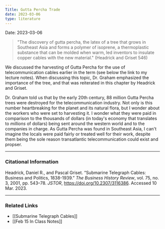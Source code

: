 ```yaml
---
Title: Gutta Percha Trade
date: 2023-03-06
type: literature
---
```

Date: 2023-03-06


>"The discovery of gutta percha, the latex of a tree that grows in Southeast Asia and forms a polymer of isoprene, a thermoplastic substance that can be molded when warm, led inventors to insulate copper cables with the new material." (Headrick and Griset 546)

We discussed the harvesting of Gutta Percha for the use of telecommunication cables earlier in the term (see below the link to my lecture notes). When discussing this topic, Dr. Graham emphasized the importance of the tree, and that was reiterated in this chapter by Headrick and Griset. 

Dr. Graham told us that by the early 20th century, 88 million Gutta Percha trees were destroyed for the telecommunication industry. Not only is this number heartbreaking for the planet and its natural flora, but I wonder about the workers who were set to harvesting it. I wonder what they were paid in comparison to the thousands of dollars (in today's economy that translates to *millions* of dollars) being sent around the western world and to the companies in charge. As Gutta Percha was found in Southeast Asia, I can't imagine the locals were paid fairly or treated well for their work, despite them being the sole reason transatlantic telecommunication could exist and propser.

---
### Citational Information

Headrick, Daniel R., and Pascal Griset. “Submarine Telegraph Cables: Business and Politics, 1838-1939.” _The Business History Review_, vol. 75, no. 3, 2001, pp. 543–78. _JSTOR_, https://doi.org/10.2307/3116386. Accessed 10 Mar. 2023.

---

### Related Links

- [[Submarine Telegraph Cables]]
- [[Feb 15 In Class Notes]]